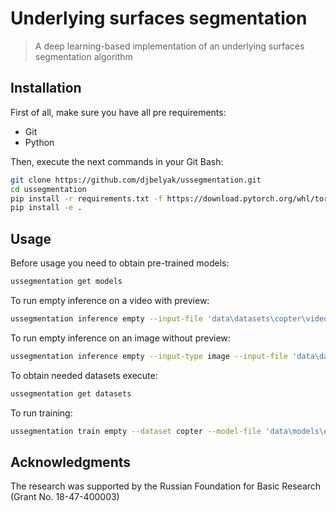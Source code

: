 # Underlying surfaces segmentation

> A deep learning-based implementation of an underlying surfaces segmentation algorithm

## Installation

First of all, make sure you have all pre requirements:

- Git
- Python

Then, execute the next commands in your Git Bash:

```sh
git clone https://github.com/djbelyak/ussegmentation.git
cd ussegmentation
pip install -r requirements.txt -f https://download.pytorch.org/whl/torch_stable.html
pip install -e .
```

## Usage

Before usage you need to obtain pre-trained models:

```sh
ussegmentation get models
```

To run empty inference on a video with preview:

```sh
ussegmentation inference empty --input-file 'data\datasets\copter\video.mp4' --output-file 'data\datasets\copter\empty_inference.mp4'
```

To run empty inference on an image without preview:

```sh
ussegmentation inference empty --input-type image --input-file 'data\datasets\2019\frame_200.png' --output-file 'data\datasets\1.png' --no-show
```

To obtain needed datasets execute:

```sh
ussegmentation get datasets
```

To run training:

```sh
ussegmentation train empty --dataset copter --model-file 'data\models\empty_copter.pth'
```

## Acknowledgments

The research was supported by the Russian Foundation for Basic Research (Grant No. 18-47-400003)
